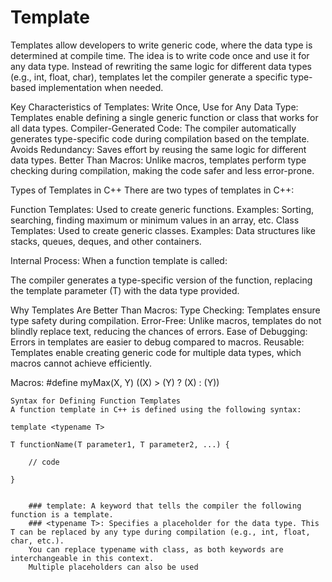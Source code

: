 # Template

Templates allow developers to write generic code, where the data type is determined at compile time. The idea is to write code once and use it for any data type. Instead of rewriting the same logic for different data types (e.g., int, float, char), templates let the compiler generate a specific type-based implementation when needed.

Key Characteristics of Templates:
Write Once, Use for Any Data Type: Templates enable defining a single generic function or class that works for all data types.
Compiler-Generated Code: The compiler automatically generates type-specific code during compilation based on the template.
Avoids Redundancy: Saves effort by reusing the same logic for different data types.
Better Than Macros: Unlike macros, templates perform type checking during compilation, making the code safer and less error-prone.


Types of Templates in C++
There are two types of templates in C++:

Function Templates:
Used to create generic functions.
Examples: Sorting, searching, finding maximum or minimum values in an array, etc.
Class Templates:
Used to create generic classes.
Examples: Data structures like stacks, queues, deques, and other containers.

Internal Process:
When a function template is called:

The compiler generates a type-specific version of the function, replacing the template parameter (T) with the data type provided.


Why Templates Are Better Than Macros:
Type Checking: Templates ensure type safety during compilation.
Error-Free: Unlike macros, templates do not blindly replace text, reducing the chances of errors.
Ease of Debugging: Errors in templates are easier to debug compared to macros.
Reusable: Templates enable creating generic code for multiple data types, which macros cannot achieve efficiently.

Macros: 
    #define myMax(X, Y) ((X) > (Y) ? (X) : (Y))



    Syntax for Defining Function Templates
    A function template in C++ is defined using the following syntax:

    template <typename T>

    T functionName(T parameter1, T parameter2, ...) {
        
        // code

    }


        ### template: A keyword that tells the compiler the following function is a template.
        ### <typename T>: Specifies a placeholder for the data type. This T can be replaced by any type during compilation (e.g., int, float, char, etc.).
        You can replace typename with class, as both keywords are interchangeable in this context.
        Multiple placeholders can also be used